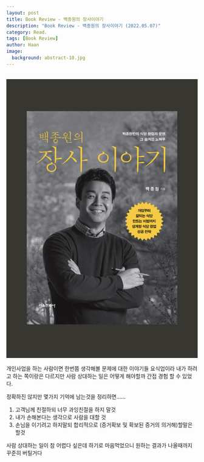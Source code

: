 ```yaml
---
layout: post
title: Book Review - 백종원의 장사이야기
description: "Book Review - 백종원의 장사이야기 (2022.05.07)" 
category: Read.
tags: [Book Review]
author: Haan
image:
  background: abstract-10.jpg
---
```

<br/>

<img src="/assets/img/2022/BR_220507.jpg">

개인사업을 하는 사람이면 한번쯤 생각해볼 문제에 대한 이야기들 
요식업이라 내가 하려고 하는 쪽이랑은 다르지만 
사람 상대하는 일은 어떻게 해야할까 간접 경험 할 수 있었다.  

정확하진 않지만 몇가지 기억에 남는것을 정리하면......  

  1. 고객님께 친절하되 너무 과잉친절을 하지 말것
  2. 내가 손해본다는 생각으로 사람을 대할 것
  3. 손님을 이기려고 하지말되 합리적으로 (증거확보 및 확보된 증거의 의거해)할말은 할것

사람 상대하는 일이 참 어렵다 싶은데 하기로 마음먹었으니 원하는 결과가 나올때까지 꾸준히 버틸거다 

